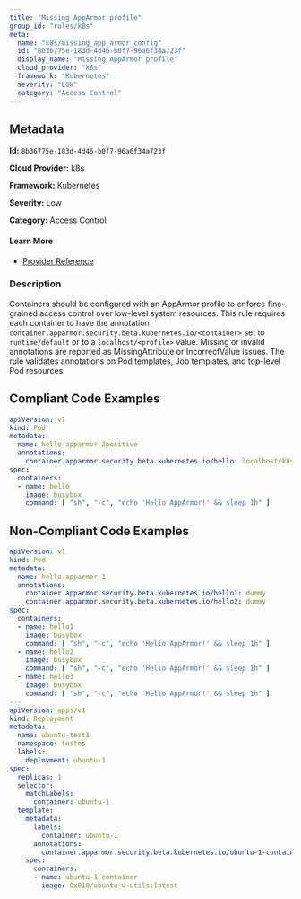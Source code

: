 ```yaml
---
title: "Missing AppArmor profile"
group_id: "rules/k8s"
meta:
  name: "k8s/missing_app_armor_config"
  id: "8b36775e-183d-4d46-b0f7-96a6f34a723f"
  display_name: "Missing AppArmor profile"
  cloud_provider: "k8s"
  framework: "Kubernetes"
  severity: "LOW"
  category: "Access Control"
---
```

## Metadata

**Id:** `8b36775e-183d-4d46-b0f7-96a6f34a723f`

**Cloud Provider:** k8s

**Framework:** Kubernetes

**Severity:** Low

**Category:** Access Control

#### Learn More

 - [Provider Reference](https://kubernetes.io/docs/tutorials/clusters/apparmor/)

### Description

 Containers should be configured with an AppArmor profile to enforce fine-grained access control over low-level system resources. This rule requires each container to have the annotation `container.apparmor.security.beta.kubernetes.io/<container>` set to `runtime/default` or to a `localhost/<profile>` value. Missing or invalid annotations are reported as MissingAttribute or IncorrectValue issues. The rule validates annotations on Pod templates, Job templates, and top-level Pod resources.


## Compliant Code Examples
```yaml
apiVersion: v1
kind: Pod
metadata:
  name: hello-apparmor-2positive
  annotations:
    container.apparmor.security.beta.kubernetes.io/hello: localhost/k8s-apparmor-example-allow-write
spec:
  containers:
  - name: hello
    image: busybox
    command: [ "sh", "-c", "echo 'Hello AppArmor!' && sleep 1h" ]
```
## Non-Compliant Code Examples
```yaml
apiVersion: v1
kind: Pod
metadata:
  name: hello-apparmor-1
  annotations:
    container.apparmor.security.beta.kubernetes.io/hello1: dummy
    container.apparmor.security.beta.kubernetes.io/hello2: dummy
spec:
  containers:
  - name: hello1
    image: busybox
    command: [ "sh", "-c", "echo 'Hello AppArmor!' && sleep 1h" ]
  - name: hello2
    image: busybox
    command: [ "sh", "-c", "echo 'Hello AppArmor!' && sleep 1h" ]
  - name: hello3
    image: busybox
    command: [ "sh", "-c", "echo 'Hello AppArmor!' && sleep 1h" ]
---
apiVersion: apps/v1
kind: Deployment
metadata:
  name: ubuntu-test1
  namespace: testns
  labels:
    deployment: ubuntu-1
spec:
  replicas: 1
  selector:
    matchLabels:
      container: ubuntu-1
  template:
    metadata:
      labels:
        container: ubuntu-1
      annotations:
        container.apparmor.security.beta.kubernetes.io/ubuntu-1-container: dummy
    spec:
      containers:
      - name: ubuntu-1-container
        image: 0x010/ubuntu-w-utils:latest

```